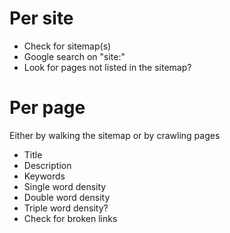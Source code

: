 # Per site

* Check for sitemap(s)
* Google search on "site:<hostname>"
* Look for pages not listed in the sitemap?

# Per page

Either by walking the sitemap or by crawling pages

* Title
* Description
* Keywords
* Single word density
* Double word density
* Triple word density?
* Check for broken links

